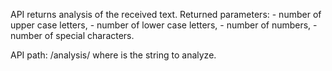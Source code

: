 API returns analysis of the received text. 
Returned parameters: 
	- number of upper case letters,
	- number of lower case letters,
	- number of numbers,
	- number of special characters.

API path: /analysis/<text> where <text> is the string to analyze.

